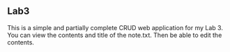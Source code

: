 ## Lab3
 This is a simple and partially complete CRUD web application for my Lab 3.
 You can view the contents and title of the note.txt. Then be able to edit the contents.
